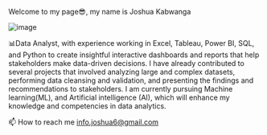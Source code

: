 Welcome to my page😎, my name is Joshua Kabwanga

![image](https://github.com/JoshuaKab/JoshuaKab/assets/135429439/064b7151-2ce0-4455-90ad-20f9a52ac496)




📊Data Analyst, with experience working in Excel, Tableau, Power BI, SQL, and Python to create insightful interactive dashboards and reports that help stakeholders make data-driven decisions.   I have already contributed to several projects that involved analyzing large and complex datasets, performing data cleansing and validation, and presenting the findings and recommendations to stakeholders. I am currently pursuing Machine learning(ML), and Artificial intelligence (AI), which will enhance my knowledge and competencies in data analytics.

📫 How to reach me info.joshua6@gmail.com
